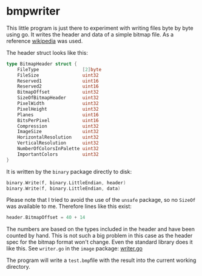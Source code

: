 # bmpwriter

This little program is just there to experiment with writing files byte by byte using go. It writes the header and data of a simple bitmap file. As a reference [wikipedia](https://en.wikipedia.org/wiki/BMP_file_format) was used.

The header struct looks like this:

```go
type BitmapHeader struct {
	FileType                [2]byte
	FileSize                uint32
	Reserved1               uint16
	Reserved2               uint16
	BitmapOffset            uint32
	SizeOfBitmapHeader      uint32
	PixelWidth              uint32
	PixelHeight             uint32
	Planes                  uint16
	BitsPerPixel            uint16
	Compression             uint32
	ImageSize               uint32
	HorizontalResolution    uint32
	VerticalResolution      uint32
	NumberOfColorsInPalette uint32
	ImportantColors         uint32
}
```

It is written by the `binary` package directly to disk:

```go
binary.Write(f, binary.LittleEndian, header)
binary.Write(f, binary.LittleEndian, data)
```

Please note that I tried to avoid the use of the `unsafe` package, so no `SizeOf` was available to me. Therefore lines like this exist:

```go
header.BitmapOffset = 40 + 14
```

The numbers are based on the types included in the header and have been counted by hand. This is not such a big problem in this case as the header spec for the bitmap format won't change. Even the standard library does it like this. See `writer.go` in the `image` package: [writer.go](https://github.com/golang/image/blob/master/bmp/writer.go)

The program will write a `test.bmp`file with the result into the current working directory.

